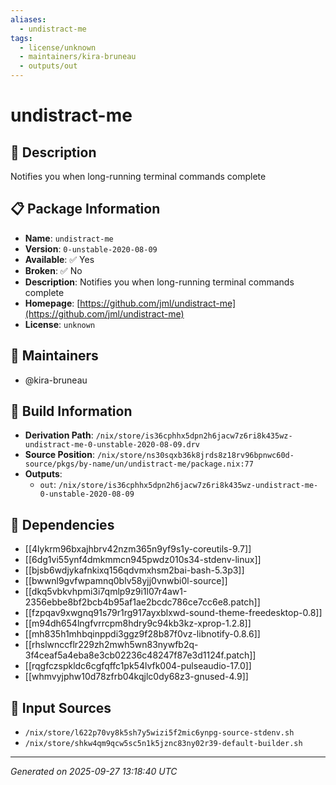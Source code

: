```yaml
---
aliases:
  - undistract-me
tags:
  - license/unknown
  - maintainers/kira-bruneau
  - outputs/out
---
```


# undistract-me

## 📝 Description

Notifies you when long-running terminal commands complete

## 📋 Package Information

- **Name**: `undistract-me`
- **Version**: `0-unstable-2020-08-09`
- **Available**: ✅ Yes
- **Broken**: ✅ No
- **Description**: Notifies you when long-running terminal commands complete
- **Homepage**: [https://github.com/jml/undistract-me](https://github.com/jml/undistract-me)
- **License**: `unknown`
## 👥 Maintainers

- @kira-bruneau


## 🔧 Build Information

- **Derivation Path**: `/nix/store/is36cphhx5dpn2h6jacw7z6ri8k435wz-undistract-me-0-unstable-2020-08-09.drv`
- **Source Position**: `/nix/store/ns30sqxb36k8jrds8z18rv96bpnwc60d-source/pkgs/by-name/un/undistract-me/package.nix:77`
- **Outputs**:
  - `out`:  `/nix/store/is36cphhx5dpn2h6jacw7z6ri8k435wz-undistract-me-0-unstable-2020-08-09`

## 🔗 Dependencies

- [[4lykrm96bxajhbrv42nzm365n9yf9s1y-coreutils-9.7]]
- [[6dg1vi55ynf4dmkmmcn945pwdz010s34-stdenv-linux]]
- [[bjsb6wdjykafnkixq156qdvmxhsm2bai-bash-5.3p3]]
- [[bwwnl9gvfwpamnq0blv58yjj0vnwbi0l-source]]
- [[dkq5vbkvhpmi3i7qmlp9z9i1l07r4aw1-2356ebbe8bf2bcb4b95af1ae2bcdc786ce7cc6e8.patch]]
- [[fzpqav9xwgnq91s79r1rg917ayxblxwd-sound-theme-freedesktop-0.8]]
- [[m94dh654lngfvrrcpm8hdry9c94kb3kz-xprop-1.2.8]]
- [[mh835h1mhbqinppdi3ggz9f28b87f0vz-libnotify-0.8.6]]
- [[rhslwnccflr229zh2mwh5wn83nywfb2q-3f4ceaf5a4eba8e3cb02236c48247f87e3d1124f.patch]]
- [[rqgfczspkldc6cgfqffc1pk54lvfk004-pulseaudio-17.0]]
- [[whmvyjphw10d78zfrb04kqjlc0dy68z3-gnused-4.9]]

## 📁 Input Sources

- `/nix/store/l622p70vy8k5sh7y5wizi5f2mic6ynpg-source-stdenv.sh`
- `/nix/store/shkw4qm9qcw5sc5n1k5jznc83ny02r39-default-builder.sh`

---
*Generated on 2025-09-27 13:18:40 UTC*
